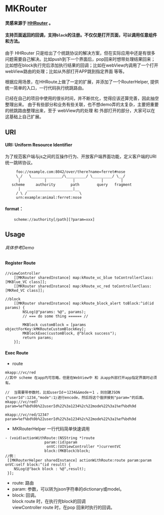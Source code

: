 # MKRouter
#### 灵感来源于 [HHRouter](https://github.com/lightory/HHRouter) 。
#### 支持页面返回的回调，支持`block`的注册。不仅仅是打开页面，可以调用任意组件和方法。

由于 HHRouter 只是给出了个统跳协议的解决方案，但在实际应用中还是有很多问题需要自己解决。比如push到下一个界面后，pop回来时想带处理结果回来；比如想在block执行完后添加执行结果的回调；比如在webView内调用了一个打开webView路由的处理；比如从外部打开APP跳到指定界面 等等。

根据应用场景，在HHRoute上做了一定的扩展，并添加了一个RouterHelper, 提供统一简单的入口，一行代码执行统跳路由。

已经在自己的项目中使用的很长时间，并不断优化，觉得应该还算完善，因此抽空整理出来。
由于有些部分和业务有些关联，也不想demo弄的太复杂，主要把重要的统跳路由整理出来，至于 webView内的处理 和 外部打开的部分，大家可以在这基础上自己扩展。


## URI
#### URI: Uniform Resource Identifier 
为了规范客户端与js之间的互操作行为、开放客户端界面功能，定义客户端的URI统一跳转协议。

```
     foo://example.com:8042/over/there?name=ferret#nose
     \_/   \______________/\_________/ \_________/ \__/
      |           |            |            |        |
   scheme     authority       path        query   fragment
      |   _____________________|__
     / \ /                        \
     urn:example:animal:ferret:nose
```

#### format：

```
    scheme://authority[/path][?param=xxx]
```
## Usage
###### 具体参考Demo
#### Register Route
```
//viewController
    [[MKRouter sharedInstance] map:kRoute_vc_blue toControllerClass:[MKBlue_VC class]];
    [[MKRouter sharedInstance] map:kRoute_vc_red toControllerClass:[MKRed_VC class]];
    
//block    
    [[MKRouter sharedInstance] map:kRoute_block_alert toBlock:^id(id params) {
        NSLog(@"params: %@", params);
      	// === do some thing ====== //
      	
        MKBlock customBlock = [params objectForKey:kMKRouteCustomBlockKey];
        MKBlockExec(customBlock, @"block success");
        return params;
    }];
```
#### Exec Route
* route	
```
mkapp://vc/red 				
//其中 scheme 在app内可忽略，但是在WebView中 和 从app外部打开app指定界面时必须有。
```		
```
//  当需要带参数时，比如userId＝1234&&mode＝1 ，则创建JSON｛"userId":1234,"mode":1｝进行encode，然后将这个值拼接到"param="的后面。
mkapp://vc/red?param=%ef%bd%9b%22userId%22%3a1234%2c%22mode%22%3a1%ef%bd%9d
```	
```		
mkapp://vc/red/1234?param=%ef%bd%9b%22userId%22%3a1234%2c%22mode%22%3a1%ef%bd%9d
```

* MKRouterHelper 一行代码简单快速调用		
```
- (void)actionWithRoute:(NSString *)route
                  param:(id)param
                   onVC:(UIViewController *)currentVC
                  block:(MKBlock)block;
//例：             
 [[MKRouterHelper sharedInstance] actionWithRoute:route param:param onVC:self block:^(id result) {
	NSLog(@"back block : %@",result);
 }];
```
* route: 路由		
* param: 参数，可以转为json字符串的dictionary或model。		
* block: 回调。		
		block route 时，在执行完block的回调	
       viewController route 时，在pop 回来时执行的回调。
